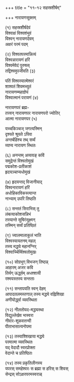 +++
title = "११-१२ सहस्रशीर्षम्"

+++
नारायणसूक्तम्

(१) सहस्रशीर्षदेवं  
विश्वाक्षं विश्वशंभुवं   
विश्वन् नारायणदेवम्  
अक्षरं परमं पदम्

(२) विश्वतपरमान्नित्यं  
विश्वन्नारायणं हरिं  
विश्वमेवेदं पुरुषस्  
तद्विश्वमुपजीवति (३) 

पतिं विश्वस्यात्मेश्वरं  
शाश्वतं शिवमच्युतं  
नारायणम्महाज्ञेयं  
विश्वात्मानं परायणं (४)  

नारायणपरं ब्रह्म-  
तत्त्वन् नारायणपर
नारायणपरो ज्योतिर्  
आत्मा नारायणपर (५) 

यच्चकिञ्चज् जगत्यस्मिन्  
दृश्यते श्रूयते ऽपिवा  
अन्तर्बहिश्च तथ् सर्व्वं  
व्याप्य नारायण स्थितः

(६) अनन्तम् अव्ययङ् कविं  
समुद्रेन्तं विश्वतोमुखं  
पद्मकोश-प्रतीकाशं  
हृदयञ्चाप्यधोमुखं

(७) हृदयन्तद् विजानीयाद्  
विश्वनारायणं हरिं  
अधोहिकाविकस्त्यान्त  
नाभ्याम् उपरि तिष्ठति 

(८) सन्ततं सिराभिस् तु  
लंबत्याकोशसन्निभं  
तस्यान्ते सुषिरंसूक्ष्मन्  
तस्मिन् सर्व्वं प्रतिष्ठितं 

(९) ज्वालमालाकुलं भाति  
विश्वस्यायतनम् महल्  
तस्य मद्ध्ये महानग्निर्  
विश्वार्च्चिर्व्विश्वतोमुखः 

(१०) सोग्रभुग् विभजन् तिष्ठन्न्  
आहारम् अजर कवि  
तिर्यग् ऊर्द्ध्वम् अधश्शायी  
रश्मयस्तस्य सन्तताः

(११) सन्तापयति स्वन् देहम्  
आपादतलमस्तगाल्
तस्य मद्ध्ये वह्निशिखा  
अणीयोर्द्ध्वा व्यवस्थिता  

(१२) नीलतोयद-मद्ध्यस्था  
विद्युल्लेखेव भास्वरा  
नीवार-शूकवत्तन्वी  
पीताभासात्यनोपमा

(१३) तस्याश्शिखाया मद्ध्ये  
परमात्मा व्यवस्थितः  
यद् वेदादौ स्वरप्रोक्ता  
वेदान्ते च प्रतिष्ठितः

(१४) तस्य प्रकृतिलीनस्य  
यपरस् समहेश्वरः
स ब्रह्मा स हरिस् स शिवस्  
सेन्द्रस् सोऽक्षरपरमस्वराळ्